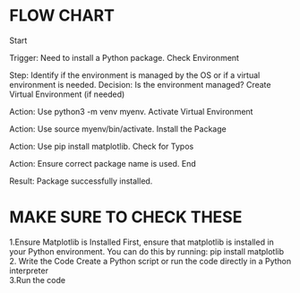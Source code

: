 <p style="color: blue;"><h1>FLOW CHART</h1></p>
Start

Trigger: Need to install a Python package.
Check Environment

Step: Identify if the environment is managed by the OS or if a virtual environment is needed.
Decision: Is the environment managed?
Create Virtual Environment (if needed)

Action: Use python3 -m venv myenv.
Activate Virtual Environment

Action: Use source myenv/bin/activate.
Install the Package

Action: Use pip install matplotlib.
Check for Typos

Action: Ensure correct package name is used.
End

Result: Package successfully installed.

<p style="color: blue;"><h1> MAKE SURE TO CHECK THESE</h1></p>

1.Ensure Matplotlib is Installed
First, ensure that matplotlib is installed in your Python environment. You can do this by running:
pip install matplotlib <BR>
2. Write the Code 
Create a Python script or run the code directly in a Python interpreter<BR>
3.Run the code
